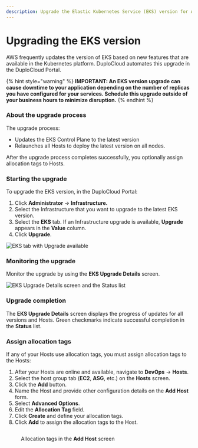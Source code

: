 ```yaml
---
description: Upgrade the Elastic Kubernetes Service (EKS) version for AWS
---
```


# Upgrading the EKS version

AWS frequently updates the version of EKS based on new features that are available in the Kubernetes platform. DuploCloud automates this upgrade in the DuploCloud Portal.

{% hint style="warning" %}
**IMPORTANT: An EKS version upgrade can cause downtime to your application depending on the number of replicas you have configured for your services. Schedule this upgrade outside of your business hours to minimize disruption.**
{% endhint %}

### About the upgrade process

The upgrade process:

* Updates the EKS Control Plane to the latest version
* Relaunches all Hosts to deploy the latest version on all nodes.

After the upgrade process completes successfully, you optionally assign allocation tags to Hosts.

### Starting the upgrade&#x20;

To upgrade the EKS version, in the DuploCloud Portal:&#x20;

1. Click **Administrator** -> **Infrastructure.**
2. Select the Infrastructure that you want to upgrade to the latest EKS version.
3. Select the **EKS** tab. If an Infrastructure upgrade is available, **Upgrade** appears in the **Value** column.
4. Click **Upgrade**.

![EKS tab with Upgrade available](<../../../../.gitbook/assets/Screen Shot 2022-07-16 at 4.54.35 PM.png>)

### Monitoring the upgrade&#x20;

Monitor the upgrade by using the **EKS Upgrade Details** screen.

![EKS Upgrade Details screen and the Status list](<../../../../.gitbook/assets/Screen Shot 2022-07-16 at 4.58.59 PM.png>)

### Upgrade completion

The **EKS Upgrade Details** screen displays the progress of updates for all versions and Hosts. Green checkmarks indicate successful completion in the **Status** list.

### Assign allocation tags

If any of your Hosts use allocation tags, you must assign allocation tags to the Hosts:

1. After your Hosts are online and available, navigate to **DevOps** -> **Hosts**.
2. Select the host group tab (**EC2**, **ASG**, etc.) on the **Hosts** screen.&#x20;
3. Click the **Add** button.
4. Name the Host and provide other configuration details on the **Add Host** form.
5. Select **Advanced Options**.
6. Edit the **Allocation Tag** field.&#x20;
7. Click **Create** and define your allocation tags.
8. Click **Add** to assign the allocation tags to the Host.

<figure><img src="../../../../.gitbook/assets/Hosts_Tags_AWS.png" alt=""><figcaption><p>Allocation tags in the <strong>Add Host</strong> screen</p></figcaption></figure>

&#x20;                                    &#x20;
